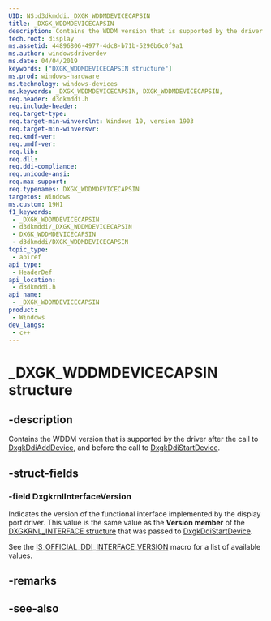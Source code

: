 ```yaml
---
UID: NS:d3dkmddi._DXGK_WDDMDEVICECAPSIN
title: _DXGK_WDDMDEVICECAPSIN
description: Contains the WDDM version that is supported by the driver after the call to DxgkDdiAddDevice, and before the call to DxgkDdiStartDevice.
tech.root: display
ms.assetid: 44896806-4977-4dc8-b71b-5290b6c0f9a1
ms.author: windowsdriverdev
ms.date: 04/04/2019
keywords: ["DXGK_WDDMDEVICECAPSIN structure"]
ms.prod: windows-hardware
ms.technology: windows-devices
ms.keywords: _DXGK_WDDMDEVICECAPSIN, DXGK_WDDMDEVICECAPSIN,
req.header: d3dkmddi.h
req.include-header: 
req.target-type: 
req.target-min-winverclnt: Windows 10, version 1903
req.target-min-winversvr: 
req.kmdf-ver: 
req.umdf-ver: 
req.lib: 
req.dll: 
req.ddi-compliance: 
req.unicode-ansi: 
req.max-support: 
req.typenames: DXGK_WDDMDEVICECAPSIN
targetos: Windows
ms.custom: 19H1
f1_keywords:
 - _DXGK_WDDMDEVICECAPSIN
 - d3dkmddi/_DXGK_WDDMDEVICECAPSIN
 - DXGK_WDDMDEVICECAPSIN
 - d3dkmddi/DXGK_WDDMDEVICECAPSIN
topic_type:
 - apiref
api_type:
 - HeaderDef
api_location:
 - d3dkmddi.h
api_name:
 - _DXGK_WDDMDEVICECAPSIN
product:
 - Windows
dev_langs:
 - c++
---
```


# _DXGK_WDDMDEVICECAPSIN structure


## -description

Contains the WDDM version that is supported by the driver after the call to [DxgkDdiAddDevice](../dispmprt/nc-dispmprt-dxgkddi_add_device.md), and before the call to [DxgkDdiStartDevice](../dispmprt/nc-dispmprt-dxgkddi_start_device.md).

## -struct-fields

### -field DxgkrnlInterfaceVersion

 
Indicates the version of the functional interface implemented by the display port driver. This value is the same value as the **Version member** of the [DXGKRNL_INTERFACE structure](../dispmprt/ns-dispmprt-_dxgkrnl_interface.md) that was passed to [DxgkDdiStartDevice](../dispmprt/nc-dispmprt-dxgkddi_start_device.md). 

See the [IS_OFFICIAL_DDI_INTERFACE_VERSION](../d3dukmdt/nf-d3dukmdt-is_official_ddi_interface_version.md) macro for a list of available values.

## -remarks

## -see-also


